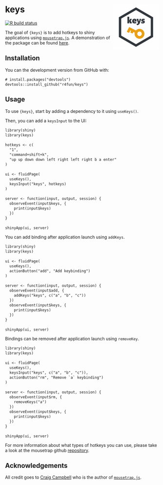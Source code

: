 
<!-- README.md is generated from README.Rmd. Please edit that file -->

keys <img src="man/figures/logo.png" align="right" height=150/>
===============================================================

<!-- badges: start -->

[![R build
status](https://github.com/r4fun/keys/workflows/R-CMD-check/badge.svg)](https://github.com/r4fun/keys/actions)
<!-- badges: end -->

The goal of `{keys}` is to add hotkeys to shiny applications using
[`mousetrap.js`](https://github.com/ccampbell/mousetrap). A
demonstration of the package can be found
[here](https://r4fun.dev/shiny/keys-app/).

Installation
------------

You can the development version from GitHub with:

    # install.packages("devtools")
    devtools::install_github("r4fun/keys")

Usage
-----

To use `{keys}`, start by adding a dependency to it using `useKeys()`.

Then, you can add a `keysInput` to the UI:

    library(shiny)
    library(keys)

    hotkeys <- c(
      "1", 
      "command+shift+k", 
      "up up down down left right left right b a enter"
    )

    ui <- fluidPage(
      useKeys(),
      keysInput("keys", hotkeys)
    )

    server <- function(input, output, session) {
      observeEvent(input$keys, {
        print(input$keys)
      })
    }

    shinyApp(ui, server)

You can add binding after application launch using `addKeys`.

    library(shiny)
    library(keys)

    ui <- fluidPage(
      useKeys(),
      actionButton("add", "Add keybinding")
    )

    server <- function(input, output, session) {
      observeEvent(input$add, {
        addKeys("keys", c("a", "b", "c"))
      })
      observeEvent(input$keys, {
        print(input$keys)
      })
    }

    shinyApp(ui, server)

Bindings can be removed after application launch using `removeKey`.

    library(shiny)
    library(keys)

    ui <- fluidPage(
      useKeys(),
      keysInput("keys", c("a", "b", "c")),
      actionButton("rm", "Remove `a` keybinding")
    )

    server <- function(input, output, session) {
      observeEvent(input$rm, {
        removeKeys("a")
      })
      observeEvent(input$keys, {
        print(input$keys)
      })
    }

    shinyApp(ui, server)

For more information about what types of hotkeys you can use, please
take a look at the mousetrap github
[repository](https://github.com/ccampbell/mousetrap).

Acknowledgements
----------------

All credit goes to [Craig Campbell](https://github.com/ccampbell) who is
the author of [`mousetrap.js`](https://github.com/ccampbell/mousetrap).

